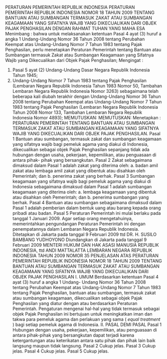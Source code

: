  PERATURAN PEMERINTAH REPUBLIK INDONESIA PERATURAN PEMERINTAH REPUBLIK INDONESIA NOMOR 18 TAHUN 2009 TENTANG BANTUAN ATAU SUMBANGAN TERMASUK ZAKAT ATAU SUMBANGAN KEAGAMAAN YANG SIFATNYA WAJIB YANG DIKECUALIKAN DARI OBJEK PAJAK PENGHASILAN
DENGAN RAHMAT TUHAN YANG MAHA ESA
Menimbang :
 bahwa untuk melaksanakan ketentuan Pasal 4 ayat (3) huruf a angka 1 Undang-Undang Nomor 36 Tahun 2008 tentang Perubahan Keempat atas Undang-Undang Nomor 7 Tahun 1983 tentang Pajak Penghasilan, perlu menetapkan Peraturan Pemerintah tentang Bantuan atau Sumbangan termasuk Zakat atau Sumbangan Keagamaan yang Sifatnya Wajib yang Dikecualikan dari Objek Pajak Penghasilan;
Mengingat :

1. Pasal 5 ayat (2) Undang-Undang Dasar Negara Republik Indonesia Tahun 1945;
2. Undang-Undang Nomor 7 Tahun 1983 tentang Pajak Penghasilan (Lembaran Negara Republik Indonesia Tahun 1983 Nomor 50, Tambahan Lembaran Negara Republik Indonesia Nomor 3263) sebagaimana telah beberapa kali diubah terakhir dengan Undang-Undang Nomor 36 Tahun 2008 tentang Perubahan Keempat atas Undang-Undang Nomor 7 Tahun 1983 tentang Pajak Penghasilan (Lembaran Negara Republik Indonesia Tahun 2008 Nomor 133, Tambahan Lembaran Negara Republik Indonesia Nomor 4893);
MEMUTUSKAN:
MEMUTUSKAN:
 Menetapkan : PERATURAN PEMERINTAH TENTANG BANTUAN ATAU SUMBANGAN TERMASUK ZAKAT ATAU SUMBANGAN KEAGAMAAN YANG SIFATNYA WAJIB YANG DIKECUALIKAN DARI OBJEK PAJAK PENGHASILAN.
Pasal 1
Bantuan atau sumbangan, termasuk zakat dan sumbangan keagamaan yang sifatnya wajib bagi pemeluk agama yang diakui di Indonesia, dikecualikan sebagai objek Pajak Penghasilan sepanjang tidak ada hubungan dengan usaha, pekerjaan, kepemilikan, atau penguasaan di antara pihak- pihak yang bersangkutan.
Pasal 2
Zakat sebagaimana dimaksud dalam Pasal 1 adalah zakat yang diterima oleh:
a. badan amil zakat atau lembaga amil zakat yang dibentuk atau disahkan oleh Pemerintah; dan
b. penerima zakat yang berhak.
Pasal 3
Sumbangan keagamaan yang sifatnya wajib bagi pemeluk agama yang diakui di Indonesia sebagaimana dimaksud dalam Pasal 1 adalah sumbangan keagamaan yang diterima oleh:
a. lembaga keagamaan yang dibentuk atau disahkan oleh Pemerintah; dan
b. penerima sumbangan yang berhak.
Pasal 4
Bantuan atau sumbangan sebagaimana dimaksud dalam Pasal 1 adalah pemberian dalam bentuk uang atau barang kepada orang pribadi atau badan.
Pasal 5
Peraturan Pemerintah ini mulai berlaku pada tanggal 1 Januari 2009.
Agar setiap orang mengetahuinya, memerintahkan pengundangan Peraturan Pemerintah ini dengan penempatannya dalam Lembaran Negara Republik Indonesia. Ditetapkan di Jakarta pada tanggal 9 Februari 2009 ttd DR. H. SUSILO BAMBANG YUDHOYONO Diundangkan di Jakarta pada tanggal 9 Februari 2009 MENTERI HUKUM DAN HAK ASASI MANUSIA REPUBLIK INDONESIA, ttd ANDI MATTALATTA LEMBARAN NEGARA REPUBLIK INDONESIA TAHUN 2009 NOMOR 35 PENJELASAN ATAS PERATURAN PEMERINTAH REPUBLIK INDONESIA NOMOR 18 TAHUN 2009 TENTANG BANTUAN ATAU SUMBANGAN TERMASUK ZAKAT ATAU SUMBANGAN KEAGAMAAN YANG SIFATNYA WAJIB YANG DIKECUALIKAN DARI OBJEK PAJAK PENGHASILAN I. UMUM Berdasarkan ketentuan Pasal 4 ayat (3) huruf a angka 1 Undang- Undang Nomor 36 Tahun 2008 tentang Perubahan Keempat atas Undang-Undang Nomor 7 Tahun 1983 tentang Pajak Penghasilan, bantuan atau sumbangan, termasuk zakat atau sumbangan keagamaan, dikecualikan sebagai objek Pajak Penghasilan yang diatur dengan atau berdasarkan Peraturan Pemerintah. Pengaturan mengenai hal-hal yang tidak termasuk sebagai objek Pajak Penghasilan ini bertujuan untuk meningkatkan iman dan takwa para pemeluk agama dan perlakuan yang sama ( _equal treatment_ ) bagi setiap pemeluk agama di Indonesia. II. PASAL DEMI PASAL
Pasal 1
Hubungan dengan usaha, pekerjaan, kepemilikan, atau penguasaan di antara pihak-pihak yang bersangkutan dapat terjadi karena ketergantungan atau keterikatan antara satu pihak dan pihak lain baik langsung maupun tidak langsung.
Pasal 2
Cukup jelas.
Pasal 3
Cukup jelas.
Pasal 4
Cukup jelas.
Pasal 5
Cukup jelas.